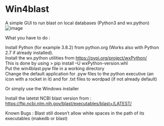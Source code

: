 # Win4blast
A simple GUI to run blast on local databases  (Python3 and wx.python)
![image](https://user-images.githubusercontent.com/102952395/161800947-4cbee506-3fd8-4fa8-915f-df87102e6605.png)

What you have to do :

Install Python (for example 3.8.2) from python.org  (Works also with Python 2.7 if already installed).\
Install the wx.python utilities from https://pypi.org/project/wxPython/ \
This is done by using > pip install –U wxPython-version.whl\
Put the win4blast.pyw file in a working directory\
Change the default application for .pyw files to the python executive (an icon with a rocket in it) and for .txt files to wordpad (if not already default)

Or simply use the Windows installer

Install the latetst NCBI blast version from :
 	https://ftp.ncbi.nlm.nih.gov/blast/executables/blast+/LATEST/

Known Bugs :
Blast still doesn’t allow white spaces in the path of its executables (makedb or blast) 
